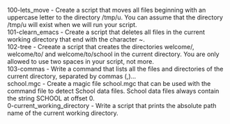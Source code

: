 100-lets_move - Create a script that moves all files beginning with an uppercase letter to the directory /tmp/u. You can assume that the directory /tmp/u will exist when we will run your script.<br/>
101-clearn_emacs - Create a script that deletes all files in the current working directory that end with the character ~.<br/>
102-tree - Creeate a script that creates the directories welcome/, welcome/to/ and welcome/to/school in the current directory. You are only allowed to use two spaces in your script, not more.<br/>
103-commas -  Write a command that lists all the files and directories of the current directory, separated by commas (,)...<br/>
school.mgc - Create a magic file school.mgc that can be used with the command file to detect School data files. School data files always contain the string SCHOOL at offset 0.<br/>
0-current_working_directory - Write a script that prints the absolute path name of the current working directory. <br/><br/>
